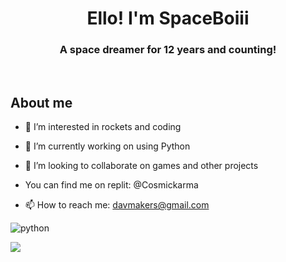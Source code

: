 <h1 align="center">Ello! I'm SpaceBoiii</h1>
<h3 align="center">A space dreamer for 12 years and counting!</h3><br>
<h2>About me</h2>
<p align="left"> 

  - 👀 I’m interested in rockets and coding
  
- 🌱 I’m currently working on using Python
  
- 💞️ I’m looking to collaborate on games and other projects
  
- You can find me on replit: @Cosmickarma
  
- 📫 How to reach me: davmakers@gmail.com
  
<img src="https://img.shields.io/badge/Knows-Python-blue/?logo=python&logoColor=yellow&color=blue&style=for-the-badge" alt="python">

![](http://github-profile-summary-cards.vercel.app/api/cards/profile-details?username=SpaceBoiii&theme=solarized_dark)
<!---
SpaceBoiii/SpaceBoiii is a ✨ special ✨ repository because its `README.md` (this file) appears on your GitHub profile.
You can click the Preview link to take a look at your changes.
--->
